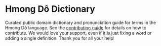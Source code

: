 
# Hmong Dô Dictionary

Curated public domain dictionary and pronunciation guide for terms in the Hmong Dô language. See the [contributing guide](https://github.com/drumworkteam/term/blob/make/.github/contributing.md) for details on how to contribute. We would love your support, even if it is just fixing a word or adding a single definition. Thank you for all your help!